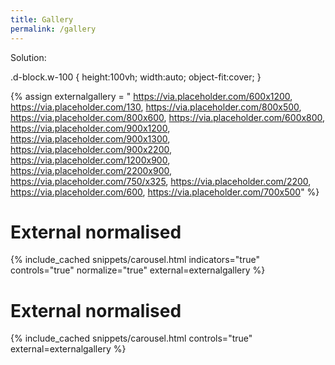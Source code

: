 ```yaml
---
title: Gallery
permalink: /gallery
---
```



Solution:

.d-block.w-100 { height:100vh; width:auto; object-fit:cover; }

<style>

.chulapa-carousel {
  height: 66vh;
  width: auto;
  object-fit:cover;
}

</style>

{% assign externalgallery = "
https://via.placeholder.com/600x1200,
https://via.placeholder.com/130,
https://via.placeholder.com/800x500,
https://via.placeholder.com/800x600,
https://via.placeholder.com/600x800,
https://via.placeholder.com/900x1200,
https://via.placeholder.com/900x1300,
https://via.placeholder.com/900x2200,
https://via.placeholder.com/1200x900,
https://via.placeholder.com/2200x900,
https://via.placeholder.com/750/x325,
https://via.placeholder.com/2200,
https://via.placeholder.com/600,
https://via.placeholder.com/700x500" %}

# External normalised 

{% include_cached snippets/carousel.html indicators="true" controls="true" normalize="true" external=externalgallery %}

# External normalised

{% include_cached snippets/carousel.html controls="true" external=externalgallery %}


